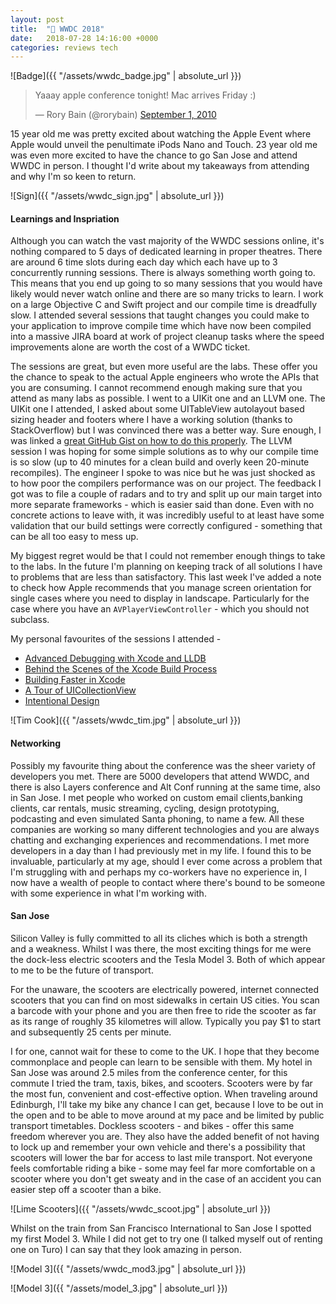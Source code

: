 ```yaml
---
layout: post
title:  " WWDC 2018"
date:   2018-07-28 14:16:00 +0000
categories: reviews tech
---
```


![Badge]({{ "/assets/wwdc_badge.jpg" | absolute_url }})

<blockquote class="twitter-tweet tw-align-center" data-lang="en"><p lang="en" dir="ltr">Yaaay apple conference tonight! Mac arrives Friday :)</p>&mdash; Rory Bain (@rorybain) <a href="https://twitter.com/rorybain/status/22703229276?ref_src=twsrc%5Etfw">September 1, 2010</a></blockquote> <script src="https://platform.twitter.com/widgets.js" charset="utf-8"></script> 


15 year old me was pretty excited about watching the Apple Event where Apple would unveil the penultimate iPods Nano and Touch. 23 year old me was even more excited to have the chance to go San Jose and attend WWDC in person. I thought I'd write about my takeaways from attending and why I'm so keen to return.


![Sign]({{ "/assets/wwdc_sign.jpg" | absolute_url }})

#### Learnings and Inspriation

Although you can watch the vast majority of the WWDC sessions online, it's nothing compared to 5 days of dedicated learning in proper theatres. There are around 6 time slots during each day which each have up to 3 concurrently running sessions. There is always something worth going to. This means that you end up going to so many sessions that you would have likely would never watch online and there are so many tricks to learn. I work on a large Objective C and Swift project and our compile time is dreadfully slow. I attended several sessions that taught changes you could make to your application to improve compile time which have now been compiled into a massive JIRA board at work of project cleanup tasks where the speed improvements alone are worth the cost of a WWDC ticket. 

The sessions are great, but even more useful are the labs. These offer you the chance to speak to the actual Apple engineers who wrote the APIs that you are consuming. I cannot recommend enough making sure that you attend as many labs as possible. I went to a UIKit one and an LLVM one. The UIKit one I attended, I asked about some UITableView autolayout based sizing header and footers where I have a working solution (thanks to StackOverflow) but I was convinced there was a better way. Sure enough, I was linked a [great GitHub Gist on how to do this properly](https://gist.github.com/smileyborg/50de5da1c921b73bbccf7f76b3694f6a). The LLVM session I was hoping for some simple solutions as to why our compile time is so slow (up to 40 minutes for a clean build and overly keen 20-minute recompiles). The engineer I spoke to was nice but he was just shocked as to how poor the compilers performance was on our project. The feedback I got was to file a couple of radars and to try and split up our main target into more separate frameworks - which is easier said than done. Even with no concrete actions to leave with, it was incredibly useful to at least have some validation that our build settings were correctly configured - something that can be all too easy to mess up.

My biggest regret would be that I could not remember enough things to take to the labs. In the future I'm planning on keeping track of all solutions I have to problems that are less than satisfactory. This last week I've added a note to check how Apple recommends that you manage screen orientation for single cases where you need to display in landscape. Particularly for the case where you have an `AVPlayerViewController` - which you should not subclass. 

My personal favourites of the sessions I attended -

* [Advanced Debugging with Xcode and LLDB](https://developer.apple.com/videos/play/wwdc2018/412/)
* [Behind the Scenes of the Xcode Build Process](https://developer.apple.com/videos/play/wwdc2018/415/)
* [Building Faster in Xcode](https://developer.apple.com/videos/play/wwdc2018/408/)
* [A Tour of UICollectionView](https://developer.apple.com/videos/play/wwdc2018/225/)
* [Intentional Design](https://developer.apple.com/videos/play/wwdc2018/802/)

![Tim Cook]({{ "/assets/wwdc_tim.jpg" | absolute_url }})

#### Networking

Possibly my favourite thing about the conference was the sheer variety of developers you met. There are 5000 developers that attend WWDC, and there is also Layers conference and Alt Conf running at the same time, also in San Jose. I met people who worked on custom email clients,banking clients, car rentals, music streaming, cycling, design prototyping, podcasting and even simulated Santa phoning, to name a few. All these companies are working so many different technologies and you are always chatting and exchanging experiences and recommendations. I met more developers in a day than I had previously met in my life. I found this to be invaluable, particularly at my age, should I ever come across a problem that I'm struggling with and perhaps my co-workers have no experience in, I now have a wealth of people to contact where there's bound to be someone with some experience in what I'm working with.

#### San Jose

Silicon Valley is fully committed to all its cliches which is both a strength and a weakness. Whilst I was there, the most exciting things for me were the dock-less electric scooters and the Tesla Model 3. Both of which appear to me to be the future of transport.

For the unaware, the scooters are electrically powered, internet connected scooters that you can find on most sidewalks in certain US cities. You scan a barcode with your phone and you are then free to ride the scooter as far as its range of roughly 35 kilometres will allow. Typically you pay $1 to start and subsequently 25 cents per minute. 

I for one, cannot wait for these to come to the UK. I hope that they become commonplace and people can learn to be sensible with them. My hotel in San Jose was around 2.5 miles from the conference center, for this commute I tried the tram, taxis, bikes, and scooters. Scooters were by far the most fun, convenient and cost-effective option. When traveling around Edinburgh, I'll take my bike any chance I can get, because I love to be out in the open and to be able to move around at my pace and be limited by public transport timetables. Dockless scooters - and bikes - offer this same freedom wherever you are. They also have the added benefit of not having to lock up and remember your own vehicle and there's a possibility that scooters will lower the bar for access to last mile transport. Not everyone feels comfortable riding a bike - some may feel far more comfortable on a scooter where you don't get sweaty and in the case of an accident you can easier step off a scooter than a bike. 


![Lime Scooters]({{ "/assets/wwdc_scoot.jpg" | absolute_url }})

Whilst on the train from San Francisco International to San Jose I spotted my first Model 3. While I did not get to try one (I talked myself out of renting one on Turo) I can say that they look amazing in person.

![Model 3]({{ "/assets/wwdc_mod3.jpg" | absolute_url }})

![Model 3]({{ "/assets/model_3.jpg" | absolute_url }})
